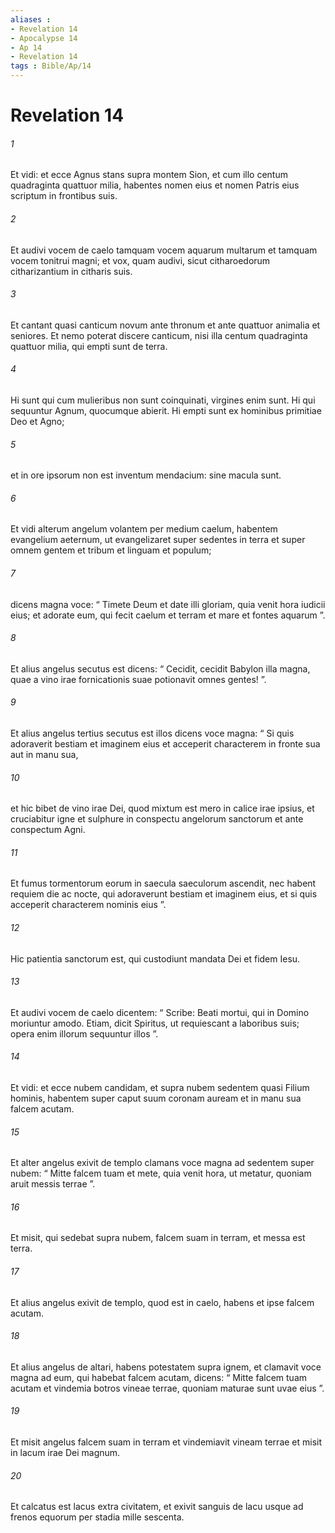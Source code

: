 ```yaml
---
aliases : 
- Revelation 14
- Apocalypse 14
- Ap 14
- Revelation 14
tags : Bible/Ap/14
---
```


# Revelation 14

###### 1
Et vidi: et ecce Agnus stans supra montem Sion, et cum illo centum quadraginta quattuor milia, habentes nomen eius et nomen Patris eius scriptum in frontibus suis. 
###### 2
Et audivi vocem de caelo tamquam vocem aquarum multarum et tamquam vocem tonitrui magni; et vox, quam audivi, sicut citharoedorum citharizantium in citharis suis. 
###### 3
Et cantant quasi canticum novum ante thronum et ante quattuor animalia et seniores. Et nemo poterat discere canticum, nisi illa centum quadraginta quattuor milia, qui empti sunt de terra. 
###### 4
Hi sunt qui cum mulieribus non sunt coinquinati, virgines enim sunt. Hi qui sequuntur Agnum, quocumque abierit. Hi empti sunt ex hominibus primitiae Deo et Agno; 
###### 5
et in ore ipsorum non est inventum mendacium: sine macula sunt.
###### 6
Et vidi alterum angelum volantem per medium caelum, habentem evangelium aeternum, ut evangelizaret super sedentes in terra et super omnem gentem et tribum et linguam et populum; 
###### 7
dicens magna voce: “ Timete Deum et date illi gloriam, quia venit hora iudicii eius; et adorate eum, qui fecit caelum et terram et mare et fontes aquarum ”.
###### 8
Et alius angelus secutus est dicens: “ Cecidit, cecidit Babylon illa magna, quae a vino irae fornicationis suae potionavit omnes gentes! ”.
###### 9
Et alius angelus tertius secutus est illos dicens voce magna: “ Si quis adoraverit bestiam et imaginem eius et acceperit characterem in fronte sua aut in manu sua, 
###### 10
et hic bibet de vino irae Dei, quod mixtum est mero in calice irae ipsius, et cruciabitur igne et sulphure in conspectu angelorum sanctorum et ante conspectum Agni. 
###### 11
Et fumus tormentorum eorum in saecula saeculorum ascendit, nec habent requiem die ac nocte, qui adoraverunt bestiam et imaginem eius, et si quis acceperit characterem nominis eius ”.
###### 12
Hic patientia sanctorum est, qui custodiunt mandata Dei et fidem Iesu. 
###### 13
Et audivi vocem de caelo dicentem: “ Scribe: Beati mortui, qui in Domino moriuntur amodo. Etiam, dicit Spiritus, ut requiescant a laboribus suis; opera enim illorum sequuntur illos ”. 
###### 14
Et vidi: et ecce nubem candidam, et supra nubem sedentem quasi Filium hominis, habentem super caput suum coronam auream et in manu sua falcem acutam. 
###### 15
Et alter angelus exivit de templo clamans voce magna ad sedentem super nubem: “ Mitte falcem tuam et mete, quia venit hora, ut metatur, quoniam aruit messis terrae ”. 
###### 16
Et misit, qui sedebat supra nubem, falcem suam in terram, et messa est terra.
###### 17
Et alius angelus exivit de templo, quod est in caelo, habens et ipse falcem acutam. 
###### 18
Et alius angelus de altari, habens potestatem supra ignem, et clamavit voce magna ad eum, qui habebat falcem acutam, dicens: “ Mitte falcem tuam acutam et vindemia botros vineae terrae, quoniam maturae sunt uvae eius ”. 
###### 19
Et misit angelus falcem suam in terram et vindemiavit vineam terrae et misit in lacum irae Dei magnum. 
###### 20
Et calcatus est lacus extra civitatem, et exivit sanguis de lacu usque ad frenos equorum per stadia mille sescenta.
